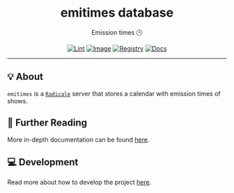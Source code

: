 <h1 align="center">emitimes database</h1>

<div align="center">

Emission times 🕒

[![Lint](https://github.com/radio-aktywne/database-emitimes/actions/workflows/lint.yaml/badge.svg)](https://github.com/radio-aktywne/database-emitimes/actions/workflows/lint.yaml)
[![Image](https://github.com/radio-aktywne/database-emitimes/actions/workflows/image.yaml/badge.svg)](https://github.com/radio-aktywne/database-emitimes/actions/workflows/image.yaml)
[![Registry](https://github.com/radio-aktywne/database-emitimes/actions/workflows/registry.yaml/badge.svg)](https://github.com/radio-aktywne/database-emitimes/actions/workflows/registry.yaml)
[![Docs](https://github.com/radio-aktywne/database-emitimes/actions/workflows/docs.yaml/badge.svg)](https://github.com/radio-aktywne/database-emitimes/actions/workflows/docs.yaml)

</div>

---

## 💡 About

`emitimes` is a [`Radicale`](https://radicale.org) server
that stores a calendar with emission times of shows.

## 📄 Further Reading

More in-depth documentation can be found
[here](https://radio-aktywne.github.io/database-emitimes).

## 💻 Development

Read more about how to develop the project
[here](https://github.com/radio-aktywne/database-emitimes/blob/main/CONTRIBUTING.md).
